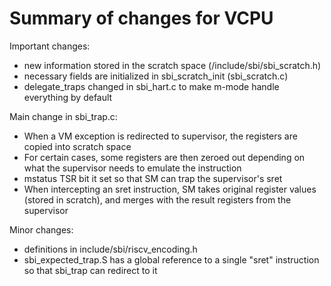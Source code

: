 Summary of changes for VCPU
==========================

Important changes:

* new information stored in the scratch space (/include/sbi/sbi_scratch.h)
* necessary fields are initialized in sbi_scratch_init (sbi_scratch.c)
* delegate_traps changed in sbi_hart.c to make m-mode handle everything by default


Main change in sbi_trap.c:

* When a VM exception is redirected to supervisor, the registers are copied into scratch space
* For certain cases, some registers are then zeroed out depending on what the supervisor needs to emulate the instruction
* mstatus TSR bit it set so that SM can trap the supervisor's sret 
* When intercepting an sret instruction, SM takes original register values (stored in scratch), and merges with the result registers from the supervisor


Minor changes:
* definitions in include/sbi/riscv_encoding.h
* sbi_expected_trap.S has a global reference to a single "sret" instruction so that sbi_trap can redirect to it